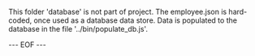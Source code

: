 
This folder 'database' is not part of project.
The employee.json is hard-coded, once used as a database data store.
Data is populated to the database in the file '../bin/populate_db.js'.

--- EOF ---